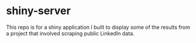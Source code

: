 # shiny-server
This repo is for a shiny application I built to display some of the results from a project that involved scraping public LinkedIn data.
